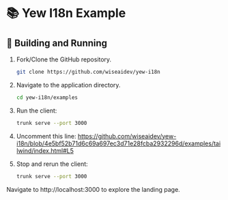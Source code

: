 # 📚 Yew I18n Example

## 🚀 Building and Running

1. Fork/Clone the GitHub repository.

	```bash
	git clone https://github.com/wiseaidev/yew-i18n
	```

1. Navigate to the application directory.

	```bash
	cd yew-i18n/examples
	```

1. Run the client:

	```sh
	trunk serve --port 3000
	```
1. Uncomment this line:
	https://github.com/wiseaidev/yew-i18n/blob/4e5bf52b71d6c69a697ec3d71e28fcba2932296d/examples/tailwind/index.html#L5

1. Stop and rerun the client:

	```sh
	trunk serve --port 3000
	```

Navigate to http://localhost:3000 to explore the landing page.
